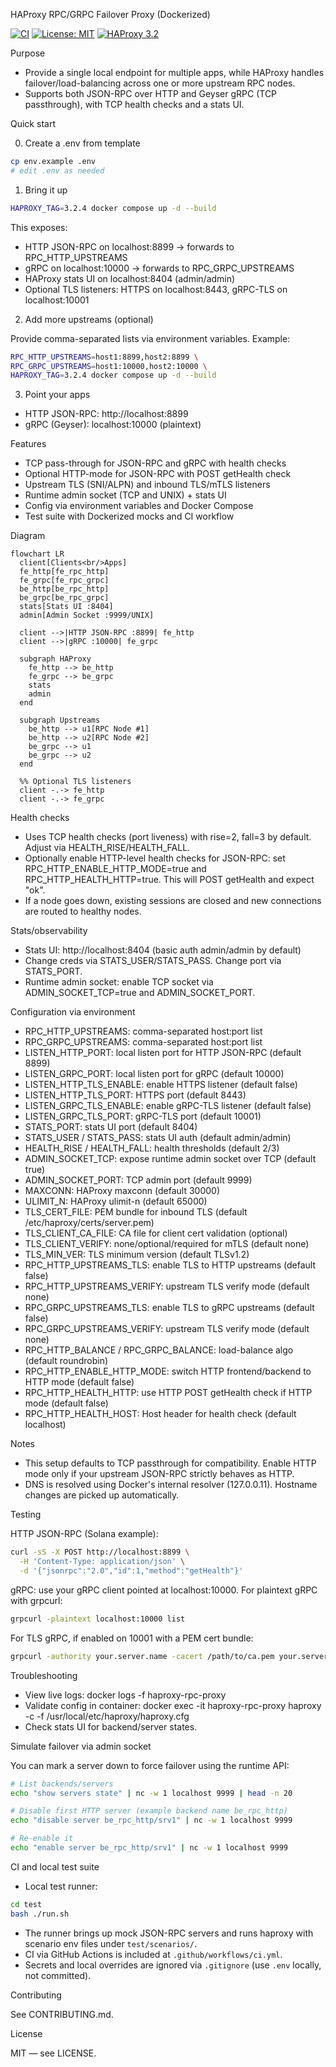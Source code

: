 HAProxy RPC/GRPC Failover Proxy (Dockerized)

[![CI](https://github.com/Zaydo123/GRPC-proxy/actions/workflows/ci.yml/badge.svg)](https://github.com/Zaydo123/GRPC-proxy/actions/workflows/ci.yml) [![License: MIT](https://img.shields.io/badge/License-MIT-blue.svg)](LICENSE) [![HAProxy 3.2](https://img.shields.io/badge/HAProxy-3.2-green.svg)](https://hub.docker.com/_/haproxy)

Purpose

- Provide a single local endpoint for multiple apps, while HAProxy handles failover/load-balancing across one or more upstream RPC nodes.
- Supports both JSON-RPC over HTTP and Geyser gRPC (TCP passthrough), with TCP health checks and a stats UI.

Quick start

0) Create a .env from template

```bash
cp env.example .env
# edit .env as needed
```

1) Bring it up

```bash
HAPROXY_TAG=3.2.4 docker compose up -d --build
```

This exposes:
- HTTP JSON-RPC on localhost:8899 → forwards to RPC_HTTP_UPSTREAMS
- gRPC on localhost:10000 → forwards to RPC_GRPC_UPSTREAMS
- HAProxy stats UI on localhost:8404 (admin/admin)
- Optional TLS listeners: HTTPS on localhost:8443, gRPC-TLS on localhost:10001

2) Add more upstreams (optional)

Provide comma-separated lists via environment variables. Example:

```bash
RPC_HTTP_UPSTREAMS=host1:8899,host2:8899 \
RPC_GRPC_UPSTREAMS=host1:10000,host2:10000 \
HAPROXY_TAG=3.2.4 docker compose up -d --build
```

3) Point your apps

- HTTP JSON-RPC: http://localhost:8899
- gRPC (Geyser): localhost:10000 (plaintext)

Features

- TCP pass-through for JSON-RPC and gRPC with health checks
- Optional HTTP-mode for JSON-RPC with POST getHealth check
- Upstream TLS (SNI/ALPN) and inbound TLS/mTLS listeners
- Runtime admin socket (TCP and UNIX) + stats UI
- Config via environment variables and Docker Compose
- Test suite with Dockerized mocks and CI workflow

Diagram

```mermaid
flowchart LR
  client[Clients<br/>Apps]
  fe_http[fe_rpc_http]
  fe_grpc[fe_rpc_grpc]
  be_http[be_rpc_http]
  be_grpc[be_rpc_grpc]
  stats[Stats UI :8404]
  admin[Admin Socket :9999/UNIX]

  client -->|HTTP JSON-RPC :8899| fe_http
  client -->|gRPC :10000| fe_grpc

  subgraph HAProxy
    fe_http --> be_http
    fe_grpc --> be_grpc
    stats
    admin
  end

  subgraph Upstreams
    be_http --> u1[RPC Node #1]
    be_http --> u2[RPC Node #2]
    be_grpc --> u1
    be_grpc --> u2
  end

  %% Optional TLS listeners
  client -.-> fe_http
  client -.-> fe_grpc
```

Health checks

- Uses TCP health checks (port liveness) with rise=2, fall=3 by default. Adjust via HEALTH_RISE/HEALTH_FALL.
- Optionally enable HTTP-level health checks for JSON-RPC: set RPC_HTTP_ENABLE_HTTP_MODE=true and RPC_HTTP_HEALTH_HTTP=true. This will POST getHealth and expect "ok".
- If a node goes down, existing sessions are closed and new connections are routed to healthy nodes.

Stats/observability

- Stats UI: http://localhost:8404 (basic auth admin/admin by default)
- Change creds via STATS_USER/STATS_PASS. Change port via STATS_PORT.
- Runtime admin socket: enable TCP socket via ADMIN_SOCKET_TCP=true and ADMIN_SOCKET_PORT.

Configuration via environment

- RPC_HTTP_UPSTREAMS: comma-separated host:port list
- RPC_GRPC_UPSTREAMS: comma-separated host:port list
- LISTEN_HTTP_PORT: local listen port for HTTP JSON-RPC (default 8899)
- LISTEN_GRPC_PORT: local listen port for gRPC (default 10000)
- LISTEN_HTTP_TLS_ENABLE: enable HTTPS listener (default false)
- LISTEN_HTTP_TLS_PORT: HTTPS port (default 8443)
- LISTEN_GRPC_TLS_ENABLE: enable gRPC-TLS listener (default false)
- LISTEN_GRPC_TLS_PORT: gRPC-TLS port (default 10001)
- STATS_PORT: stats UI port (default 8404)
- STATS_USER / STATS_PASS: stats UI auth (default admin/admin)
- HEALTH_RISE / HEALTH_FALL: health thresholds (default 2/3)
- ADMIN_SOCKET_TCP: expose runtime admin socket over TCP (default true)
- ADMIN_SOCKET_PORT: TCP admin port (default 9999)
- MAXCONN: HAProxy maxconn (default 30000)
- ULIMIT_N: HAProxy ulimit-n (default 65000)
- TLS_CERT_FILE: PEM bundle for inbound TLS (default /etc/haproxy/certs/server.pem)
- TLS_CLIENT_CA_FILE: CA file for client cert validation (optional)
- TLS_CLIENT_VERIFY: none/optional/required for mTLS (default none)
- TLS_MIN_VER: TLS minimum version (default TLSv1.2)
- RPC_HTTP_UPSTREAMS_TLS: enable TLS to HTTP upstreams (default false)
- RPC_HTTP_UPSTREAMS_VERIFY: upstream TLS verify mode (default none)
- RPC_GRPC_UPSTREAMS_TLS: enable TLS to gRPC upstreams (default false)
- RPC_GRPC_UPSTREAMS_VERIFY: upstream TLS verify mode (default none)
- RPC_HTTP_BALANCE / RPC_GRPC_BALANCE: load-balance algo (default roundrobin)
- RPC_HTTP_ENABLE_HTTP_MODE: switch HTTP frontend/backend to HTTP mode (default false)
- RPC_HTTP_HEALTH_HTTP: use HTTP POST getHealth check if HTTP mode (default false)
- RPC_HTTP_HEALTH_HOST: Host header for health check (default localhost)

Notes

- This setup defaults to TCP passthrough for compatibility. Enable HTTP mode only if your upstream JSON-RPC strictly behaves as HTTP.
- DNS is resolved using Docker's internal resolver (127.0.0.11). Hostname changes are picked up automatically.

Testing

HTTP JSON-RPC (Solana example):

```bash
curl -sS -X POST http://localhost:8899 \
  -H 'Content-Type: application/json' \
  -d '{"jsonrpc":"2.0","id":1,"method":"getHealth"}'
```

gRPC: use your gRPC client pointed at localhost:10000. For plaintext gRPC with grpcurl:

```bash
grpcurl -plaintext localhost:10000 list
```

For TLS gRPC, if enabled on 10001 with a PEM cert bundle:

```bash
grpcurl -authority your.server.name -cacert /path/to/ca.pem your.server.name:10001 list
```

Troubleshooting

- View live logs: docker logs -f haproxy-rpc-proxy
- Validate config in container: docker exec -it haproxy-rpc-proxy haproxy -c -f /usr/local/etc/haproxy/haproxy.cfg
- Check stats UI for backend/server states.

Simulate failover via admin socket

You can mark a server down to force failover using the runtime API:

```bash
# List backends/servers
echo "show servers state" | nc -w 1 localhost 9999 | head -n 20

# Disable first HTTP server (example backend name be_rpc_http)
echo "disable server be_rpc_http/srv1" | nc -w 1 localhost 9999

# Re-enable it
echo "enable server be_rpc_http/srv1" | nc -w 1 localhost 9999
```

CI and local test suite

- Local test runner:

```bash
cd test
bash ./run.sh
```

- The runner brings up mock JSON-RPC servers and runs haproxy with scenario env files under `test/scenarios/`.
- CI via GitHub Actions is included at `.github/workflows/ci.yml`.
- Secrets and local overrides are ignored via `.gitignore` (use `.env` locally, not committed).

Contributing

See CONTRIBUTING.md.

License

MIT — see LICENSE.

